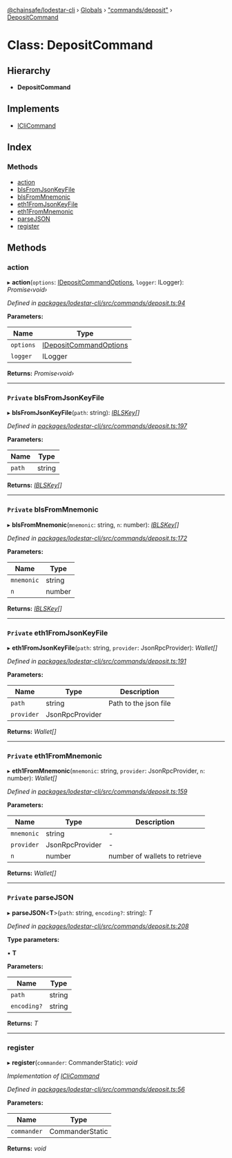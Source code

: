 [@chainsafe/lodestar-cli](../README.md) › [Globals](../globals.md) › ["commands/deposit"](../modules/_commands_deposit_.md) › [DepositCommand](_commands_deposit_.depositcommand.md)

# Class: DepositCommand

## Hierarchy

* **DepositCommand**

## Implements

* [ICliCommand](../interfaces/_commands_interface_.iclicommand.md)

## Index

### Methods

* [action](_commands_deposit_.depositcommand.md#action)
* [blsFromJsonKeyFile](_commands_deposit_.depositcommand.md#private-blsfromjsonkeyfile)
* [blsFromMnemonic](_commands_deposit_.depositcommand.md#private-blsfrommnemonic)
* [eth1FromJsonKeyFile](_commands_deposit_.depositcommand.md#private-eth1fromjsonkeyfile)
* [eth1FromMnemonic](_commands_deposit_.depositcommand.md#private-eth1frommnemonic)
* [parseJSON](_commands_deposit_.depositcommand.md#private-parsejson)
* [register](_commands_deposit_.depositcommand.md#register)

## Methods

###  action

▸ **action**(`options`: [IDepositCommandOptions](../interfaces/_commands_deposit_.idepositcommandoptions.md), `logger`: ILogger): *Promise‹void›*

*Defined in [packages/lodestar-cli/src/commands/deposit.ts:94](https://github.com/ChainSafe/lodestar/blob/da7050e4c/packages/lodestar-cli/src/commands/deposit.ts#L94)*

**Parameters:**

Name | Type |
------ | ------ |
`options` | [IDepositCommandOptions](../interfaces/_commands_deposit_.idepositcommandoptions.md) |
`logger` | ILogger |

**Returns:** *Promise‹void›*

___

### `Private` blsFromJsonKeyFile

▸ **blsFromJsonKeyFile**(`path`: string): *[IBLSKey](../interfaces/_commands_deposit_.iblskey.md)[]*

*Defined in [packages/lodestar-cli/src/commands/deposit.ts:197](https://github.com/ChainSafe/lodestar/blob/da7050e4c/packages/lodestar-cli/src/commands/deposit.ts#L197)*

**Parameters:**

Name | Type |
------ | ------ |
`path` | string |

**Returns:** *[IBLSKey](../interfaces/_commands_deposit_.iblskey.md)[]*

___

### `Private` blsFromMnemonic

▸ **blsFromMnemonic**(`mnemonic`: string, `n`: number): *[IBLSKey](../interfaces/_commands_deposit_.iblskey.md)[]*

*Defined in [packages/lodestar-cli/src/commands/deposit.ts:172](https://github.com/ChainSafe/lodestar/blob/da7050e4c/packages/lodestar-cli/src/commands/deposit.ts#L172)*

**Parameters:**

Name | Type |
------ | ------ |
`mnemonic` | string |
`n` | number |

**Returns:** *[IBLSKey](../interfaces/_commands_deposit_.iblskey.md)[]*

___

### `Private` eth1FromJsonKeyFile

▸ **eth1FromJsonKeyFile**(`path`: string, `provider`: JsonRpcProvider): *Wallet[]*

*Defined in [packages/lodestar-cli/src/commands/deposit.ts:191](https://github.com/ChainSafe/lodestar/blob/da7050e4c/packages/lodestar-cli/src/commands/deposit.ts#L191)*

**Parameters:**

Name | Type | Description |
------ | ------ | ------ |
`path` | string | Path to the json file |
`provider` | JsonRpcProvider |   |

**Returns:** *Wallet[]*

___

### `Private` eth1FromMnemonic

▸ **eth1FromMnemonic**(`mnemonic`: string, `provider`: JsonRpcProvider, `n`: number): *Wallet[]*

*Defined in [packages/lodestar-cli/src/commands/deposit.ts:159](https://github.com/ChainSafe/lodestar/blob/da7050e4c/packages/lodestar-cli/src/commands/deposit.ts#L159)*

**Parameters:**

Name | Type | Description |
------ | ------ | ------ |
`mnemonic` | string | - |
`provider` | JsonRpcProvider | - |
`n` | number | number of wallets to retrieve  |

**Returns:** *Wallet[]*

___

### `Private` parseJSON

▸ **parseJSON**<**T**>(`path`: string, `encoding?`: string): *T*

*Defined in [packages/lodestar-cli/src/commands/deposit.ts:208](https://github.com/ChainSafe/lodestar/blob/da7050e4c/packages/lodestar-cli/src/commands/deposit.ts#L208)*

**Type parameters:**

▪ **T**

**Parameters:**

Name | Type |
------ | ------ |
`path` | string |
`encoding?` | string |

**Returns:** *T*

___

###  register

▸ **register**(`commander`: CommanderStatic): *void*

*Implementation of [ICliCommand](../interfaces/_commands_interface_.iclicommand.md)*

*Defined in [packages/lodestar-cli/src/commands/deposit.ts:56](https://github.com/ChainSafe/lodestar/blob/da7050e4c/packages/lodestar-cli/src/commands/deposit.ts#L56)*

**Parameters:**

Name | Type |
------ | ------ |
`commander` | CommanderStatic |

**Returns:** *void*
